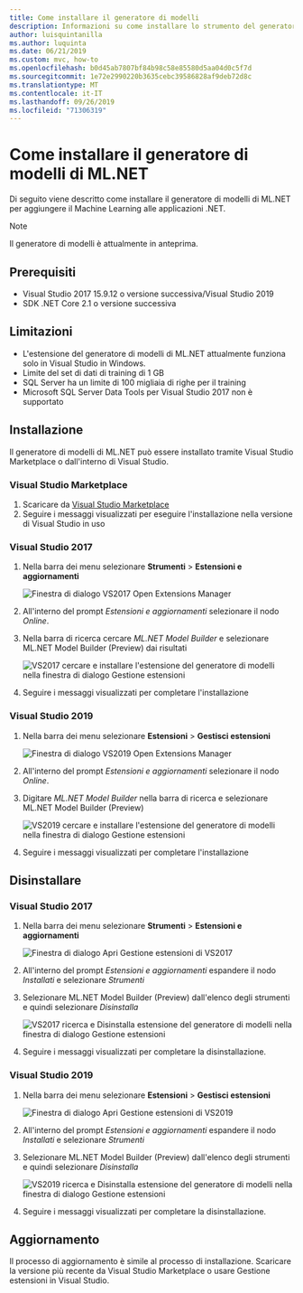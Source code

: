 ```yaml
---
title: Come installare il generatore di modelli
description: Informazioni su come installare lo strumento del generatore di modelli di ML.NET
author: luisquintanilla
ms.author: luquinta
ms.date: 06/21/2019
ms.custom: mvc, how-to
ms.openlocfilehash: b0d45ab7807bf84b98c58e85580d5aa04d0c5f7d
ms.sourcegitcommit: 1e72e2990220b3635cebc39586828af9deb72d8c
ms.translationtype: MT
ms.contentlocale: it-IT
ms.lasthandoff: 09/26/2019
ms.locfileid: "71306319"
---
```

# <a name="how-to-install-mlnet-model-builder"></a>Come installare il generatore di modelli di ML.NET

Di seguito viene descritto come installare il generatore di modelli di ML.NET per aggiungere il Machine Learning alle applicazioni .NET.

> [!NOTE]
> Il generatore di modelli è attualmente in anteprima.

## <a name="pre-requisites"></a>Prerequisiti

- Visual Studio 2017 15.9.12 o versione successiva/Visual Studio 2019
- SDK .NET Core 2.1 o versione successiva

## <a name="limitations"></a>Limitazioni

- L'estensione del generatore di modelli di ML.NET attualmente funziona solo in Visual Studio in Windows.
- Limite del set di dati di training di 1 GB
- SQL Server ha un limite di 100 migliaia di righe per il training
- Microsoft SQL Server Data Tools per Visual Studio 2017 non è supportato

## <a name="install"></a>Installazione

Il generatore di modelli di ML.NET può essere installato tramite Visual Studio Marketplace o dall'interno di Visual Studio. 

### <a name="visual-studio-marketplace"></a>Visual Studio Marketplace

1. Scaricare da [Visual Studio Marketplace](https://marketplace.visualstudio.com/items?itemName=MLNET.07)
1. Seguire i messaggi visualizzati per eseguire l'installazione nella versione di Visual Studio in uso

### <a name="visual-studio-2017"></a>Visual Studio 2017

1. Nella barra dei menu selezionare **Strumenti** > **Estensioni e aggiornamenti**

    ![Finestra di dialogo VS2017 Open Extensions Manager](./media/install-model-builder/vs2017-open-extensions-manager.png)

1. All'interno del prompt *Estensioni e aggiornamenti* selezionare il nodo *Online*.
1. Nella barra di ricerca cercare *ML.NET Model Builder* e selezionare ML.NET Model Builder (Preview) dai risultati

    ![VS2017 cercare e installare l'estensione del generatore di modelli nella finestra di dialogo Gestione estensioni](./media/install-model-builder/vs2017-install-model-builder.png)

1. Seguire i messaggi visualizzati per completare l'installazione

### <a name="visual-studio-2019"></a>Visual Studio 2019

1. Nella barra dei menu selezionare **Estensioni** > **Gestisci estensioni**

    ![Finestra di dialogo VS2019 Open Extensions Manager](./media/install-model-builder/vs2019-open-extensions-manager.png)

1. All'interno del prompt *Estensioni e aggiornamenti* selezionare il nodo *Online*.
1. Digitare *ML.NET Model Builder* nella barra di ricerca e selezionare ML.NET Model Builder (Preview)

    ![VS2019 cercare e installare l'estensione del generatore di modelli nella finestra di dialogo Gestione estensioni](./media/install-model-builder/vs2019-install-model-builder.png)

1. Seguire i messaggi visualizzati per completare l'installazione

## <a name="uninstall"></a>Disinstallare

### <a name="visual-studio-2017"></a>Visual Studio 2017

1. Nella barra dei menu selezionare **Strumenti** > **Estensioni e aggiornamenti**

    ![Finestra di dialogo Apri Gestione estensioni di VS2017](./media/install-model-builder/vs2017-open-extensions-manager.png)

1. All'interno del prompt *Estensioni e aggiornamenti* espandere il nodo *Installati* e selezionare *Strumenti*
1. Selezionare ML.NET Model Builder (Preview) dall'elenco degli strumenti e quindi selezionare *Disinstalla*

    ![VS2017 ricerca e Disinstalla estensione del generatore di modelli nella finestra di dialogo Gestione estensioni](./media/install-model-builder/vs2017-uninstall-model-builder.png)

1. Seguire i messaggi visualizzati per completare la disinstallazione.

### <a name="visual-studio-2019"></a>Visual Studio 2019

1. Nella barra dei menu selezionare **Estensioni** > **Gestisci estensioni**

    ![Finestra di dialogo Apri Gestione estensioni di VS2019](./media/install-model-builder/vs2019-open-extensions-manager.png)

1. All'interno del prompt *Estensioni e aggiornamenti* espandere il nodo *Installati* e selezionare *Strumenti*
1. Selezionare ML.NET Model Builder (Preview) dall'elenco degli strumenti e quindi selezionare *Disinstalla*

    ![VS2019 ricerca e Disinstalla estensione del generatore di modelli nella finestra di dialogo Gestione estensioni](./media/install-model-builder/vs2019-uninstall-model-builder.png)

1. Seguire i messaggi visualizzati per completare la disinstallazione.

## <a name="upgrade"></a>Aggiornamento

Il processo di aggiornamento è simile al processo di installazione. Scaricare la versione più recente da Visual Studio Marketplace o usare Gestione estensioni in Visual Studio.
